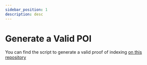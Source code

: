 ```yaml
---
sidebar_position: 1
description: desc
---
```


# Generate a Valid POI

You can find the script to generate a valid proof of indexing [on this repository](https://github.com/suntzu93/get_valid_poi_subgraph)